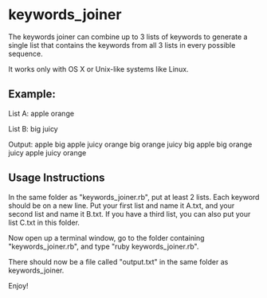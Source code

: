 keywords_joiner
===============

The keywords joiner can combine up to 3 lists of keywords to generate a single list that contains the keywords from all 3 lists in every possible sequence.

It works only with OS X or Unix-like systems like Linux.

## Example: ##

List A:
apple
orange

List B:
big
juicy

Output:
apple big
apple juicy
orange big
orange juicy
big apple
big orange
juicy apple
juicy orange



## Usage Instructions ##
In the same folder as "keywords_joiner.rb", put at least 2 lists. Each keyword should be on a new line. Put your first list and name it A.txt, and your second list and name it B.txt. If you have a third list, you can also put your list C.txt in this folder.

Now open up a terminal window, go to the folder containing "keywords_joiner.rb", and type "ruby keywords_joiner.rb".

There should now be a file called "output.txt" in the same folder as keywords_joiner.

Enjoy!
